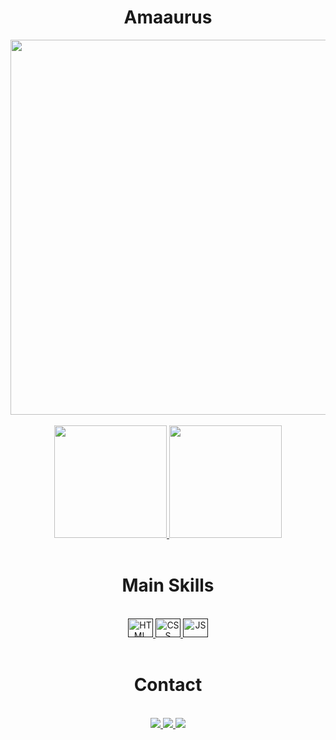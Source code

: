 <h1 align="center">Amaaurus</h1>
<div align="center">
<img height="600em" width="700em" align="center" src="https://media2.giphy.com/media/bJ4TVNYNUympPgcpem/giphy.gif?cid=6c09b952diixl1o3tsubc4yhxbzx2p6v2azhffhli5o13023&ep=v1_internal_gif_by_id&rid=giphy.gif&ct=g"/>
</div>
</br>
<div align="center">
  <a href="https://github.com/Amaaurus">
    <img height="180em" src="https://github-readme-stats.vercel.app/api?username=Amaaurus&show_icons=false&theme=chartreuse-dark&include_all_commits=true&count_private=true"/>
    <img height="180em" href="" src="https://github-readme-stats.vercel.app/api/top-langs/?username=Amaaurus&langs_count=16&theme=chartreuse-dark"/>
  </a>
</div>
</br>
<div align="center">
<h1>Main Skills</h1>
</br>
  <a href=""><img alt="HTML" height="30em" width="40em" src="https://devicon-website.vercel.app/api/html5/original.svg"/> 
<img alt="CSS" height="30em" width="40em" src="https://devicon-website.vercel.app/api/css3/original.svg"/> 
<img alt="JS" height="30em" width="40em" src="https://devicon-website.vercel.app/api/javascript/plain.svg"/> 
  </a>
</div>
</br>
<div align="center">
<h1>Contact</h1>
</br>
<a target="_blank" alt="amaaurus@proton.me" href=""><img class="margem" target="_blank" margin="0px 10px 0px 10px" src="https://img.shields.io/badge/ProtonMail-8B89CC?style=for-the-badge&logo=protonmail&logoColor=white"/>
</a>
<a target="_blank" href="https://www.instagram.com/amaaurus/"><img margin="0px 10px 0px 10px" target="_blank" src="https://img.shields.io/badge/Instagram-E4405F?style=for-the-badge&logo=instagram&logoColor=white"/>
</a>
  <img src="https://media2.giphy.com/media/TqiwHbFBaZ4ti/giphy.gif?cid=6c09b952qq8j99ynrhrzbnebcseyipcakwyyd73xc7oofhhz&ep=v1_internal_gif_by_id&rid=giphy.gif&ct=g"/>
</div>
